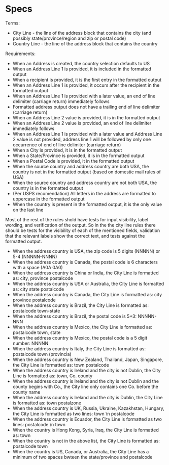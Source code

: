 Specs
=======================

Terms:

- City Line - the line of the address block that contains the city (and possibly state/province/region and zip or postal code)
- Country Line - the line of the address block that contains the country

Requirements:

- When an Address is created, the country selection defaults to US
- When an Address Line 1 is provided, it is included in the formatted output
- When a recipient is provided, it is the first entry in the formatted output
- When an Address Line 1 is provided, it occurs after the recipient in the formatted output
- When an Address Line 1 is provided with a later value, an end of line delimiter (carriage return) immediately follows
- Formatted address output does not have a trailing end of line delimiter (carriage return)
- When an Address Line 2 value is provided, it is in the formatted output
- When an Address Line 2 value is provided, an end of line delimiter immediately follows
- When an Address Line 1 is provided with a later value and Address Line 2 value is not provided, address line 1 will be followed by only one occurrence of end of line delimiter (carriage return)
- When a City is provided, it is in the formatted output
- When a State/Province is provided, it is in the formatted output
- When a Postal Code is provided, it in the formatted output
- When the source country and address country are both USA, the country is not in the formatted output (based on domestic mail rules of USA)
- When the source country and address country are not both USA, the country is in the formatted output
- (Per USPS recomendation) All letters in the address are formatted to uppercase in the formatted output
- When the country is present in the formatted output, it is the only value on the last line

Most of the rest of the rules shold have tests for input visibility, label wording, and verification of the output. So in the the city line rules there should be tests for the visibility of each of the mentioned fields, validation that the relevant labels show the correct text, and tests against the formatted output.

- When the address country is USA, the zip code is 5 digits (NNNNN) or 5-4 (NNNNN-NNNN)
- When the address country is Canada, the postal code is 6 characters with a space (A0A 0A0)
- When the address country is China or India, the City Line is formatted as: city, province postalcode
- When the address country is USA or Australia, the City Line is formatted as: city state postalcode
- When the address country is Canada, the City Line is formatted as: city province postalcode
- When the address country is Brazil, the City Line is formatted as: postalcode town-state
- When the address country is Brazil, the postal code is 5+3: NNNNN-NNN
- When the address country is Mexico, the City Line is formatted as: postalcode town, state
- When the address country is Mexico, the postal code is a 5 digit number: NNNNN
- When the address country is Italy, the City Line is formatted as: postalcode town (provincia)
- When the address country is New Zealand, Thailand, Japan, Singapore, the City Line is formatted as: town postalcode
- When the address country is Ireland and the city is not Dublin, the City Line is formatted as: town, Co. county
- When the address country is Ireland and the city is not Dublin and the county begins with Co., the City line only contains one Co. before the county name
- When the address country is Ireland and the city is Dublin, the City Line is formatted as: town postalzone
- When the address country is UK, Russia, Ukraine, Kazakhstan, Hungary, the City Line is formatted as two lines: town \n postalcode
- When the address country is Ecuador, the City Line is formatted as two lines: postalcode \n town
- When the country is Hong Kong, Syria, Iraq, the City Line is formatted as: town
- When the country is not in the above list, the City Line is formatted as: postalcode town
- When the country is US, Canada, or Australia, the City Line has a minimum of two spaces bwteen the state/province and postalcode
